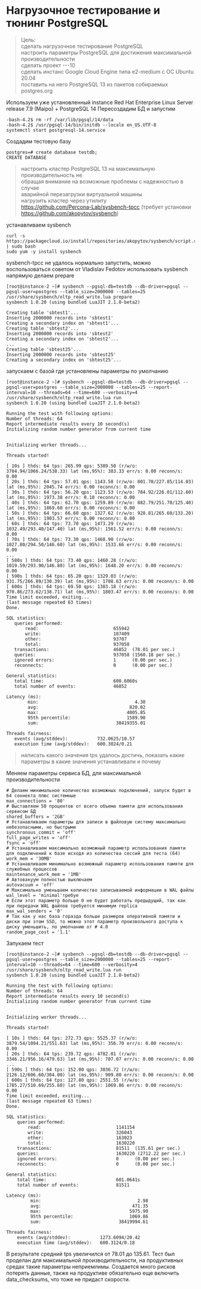 # Нагрузочное тестирование и тюнинг PostgreSQL

>Цель:  
>сделать нагрузочное тестирование PostgreSQL  
>настроить параметры PostgreSQL для достижения максимальной производительности  
>сделать проект ---10  
>сделать инстанс Google Cloud Engine типа e2-medium с ОС Ubuntu 20.04  
>поставить на него PostgreSQL 13 из пакетов собираемых postgres.org  

Используем уже установленный instance Red Hat Enterprise Linux Server release 7.9 (Maipo) + PostgreSQL 14
Пересоздадим БД и запустим
```console
-bash-4.2$ rm -rf /var/lib/pgsql/14/data
-bash-4.2$ /usr/pgsql-14/bin/initdb --locale en_US.UTF-8
systemctl start postgresql-14.service
```
Создадим тестовую базу
```console
postgres=# create database testdb;
CREATE DATABASE
```
>настроить кластер PostgreSQL 13 на максимальную производительность не  
>обращая внимание на возможные проблемы с надежностью в случае  
>аварийной перезагрузки виртуальной машины  
>нагрузить кластер через утилиту  
>https://github.com/Percona-Lab/sysbench-tpcc (требует установки https://github.com/akopytov/sysbench)  

устанавливаем sysbench
```console
curl -s https://packagecloud.io/install/repositories/akopytov/sysbench/script.rpm.sh | sudo bash
sudo yum -y install sysbench
```
sysbench-tpcc не удалось нормально запустить, можно воспользоваться советом от Vladislav Fedotov использовать sysbench напрямую
делаем prepare
```console
[root@instance-2 ~]# sysbench --pgsql-db=testdb --db-driver=pgsql --pgsql-user=postgres --table_size=2000000 --tables=25 /usr/share/sysbench/oltp_read_write.lua prepare
sysbench 1.0.20 (using bundled LuaJIT 2.1.0-beta2)

Creating table 'sbtest1'...
Inserting 2000000 records into 'sbtest1'
Creating a secondary index on 'sbtest1'...
Creating table 'sbtest2'...
Inserting 2000000 records into 'sbtest2'
Creating a secondary index on 'sbtest2'...
...
Creating table 'sbtest25'...
Inserting 2000000 records into 'sbtest25'
Creating a secondary index on 'sbtest25'...
```
 запускаем с базой где установлены параметры по умолчанию
 ```console
 [root@instance-2 ~]# sysbench --pgsql-db=testdb --db-driver=pgsql --pgsql-user=postgres --table_size=2000000 --tables=25 --report-interval=10 --threads=64 --time=600 --verbosity=4 /usr/share/sysbench/oltp_read_write.lua run
sysbench 1.0.20 (using bundled LuaJIT 2.1.0-beta2)

Running the test with following options:
Number of threads: 64
Report intermediate results every 10 second(s)
Initializing random number generator from current time


Initializing worker threads...

Threads started!

[ 10s ] thds: 64 tps: 265.99 qps: 5389.50 (r/w/o: 3784.94/1066.24/538.33) lat (ms,95%): 383.33 err/s: 0.00 reconn/s: 0.00
[ 20s ] thds: 64 tps: 57.01 qps: 1143.58 (r/w/o: 801.70/227.85/114.03) lat (ms,95%): 2045.74 err/s: 0.00 reconn/s: 0.00
[ 30s ] thds: 64 tps: 56.20 qps: 1123.53 (r/w/o: 784.92/226.01/112.60) lat (ms,95%): 1973.38 err/s: 0.10 reconn/s: 0.00
[ 40s ] thds: 64 tps: 62.70 qps: 1259.89 (r/w/o: 882.79/251.70/125.40) lat (ms,95%): 1869.60 err/s: 0.00 reconn/s: 0.00
[ 50s ] thds: 64 tps: 66.60 qps: 1327.62 (r/w/o: 928.81/265.60/133.20) lat (ms,95%): 1903.57 err/s: 0.00 reconn/s: 0.00
[ 60s ] thds: 64 tps: 73.70 qps: 1473.29 (r/w/o: 1032.49/293.40/147.40) lat (ms,95%): 1561.52 err/s: 0.00 reconn/s: 0.00
[ 70s ] thds: 64 tps: 73.30 qps: 1468.90 (r/w/o: 1027.80/294.50/146.60) lat (ms,95%): 1533.66 err/s: 0.00 reconn/s: 0.00
...
[ 580s ] thds: 64 tps: 73.40 qps: 1460.28 (r/w/o: 1019.59/293.90/146.80) lat (ms,95%): 1648.20 err/s: 0.00 reconn/s: 0.00
[ 590s ] thds: 64 tps: 65.20 qps: 1329.03 (r/w/o: 931.75/266.89/130.39) lat (ms,95%): 1708.63 err/s: 0.00 reconn/s: 0.00
[ 600s ] thds: 64 tps: 69.50 qps: 1383.18 (r/w/o: 970.86/273.62/138.71) lat (ms,95%): 1803.47 err/s: 0.00 reconn/s: 0.00
Time limit exceeded, exiting...
(last message repeated 63 times)
Done.

SQL statistics:
    queries performed:
        read:                            655942
        write:                           187409
        other:                           93707
        total:                           937058
    transactions:                        46852  (78.01 per sec.)
    queries:                             937058 (1560.18 per sec.)
    ignored errors:                      1      (0.00 per sec.)
    reconnects:                          0      (0.00 per sec.)

General statistics:
    total time:                          600.6060s
    total number of events:              46852

Latency (ms):
         min:                                    4.30
         avg:                                  820.02
         max:                                 4005.85
         95th percentile:                     1589.90
         sum:                             38419355.01

Threads fairness:
    events (avg/stddev):           732.0625/10.57
    execution time (avg/stddev):   600.3024/0.21
 ```
>написать какого значения tps удалось достичь, показать какие параметры в какие значения устанавливали и почему  

Меняем параметры сервиса БД, для максимальной производительности
```console
# Делаем минимальное количество возможных подключений, запуск будет в 64 соннекта плюс системные
max_connections = '80'
# Выставляем 50 процентов от всего объема памяти для использования сервисом БД
shared_buffers = '2GB'
# Устанавливаем параметры для записи в файловую систему максимально небезопасными, но быстрыми
synchronous_commit = 'off'
full_page_writes = 'off'
fsync = 'off'
# Устанавливаем максимально возможный параметр использования памяти для подключений к базе исходя из количества сессий для теста (64)
work_mem = '30MB'
# Устанавливаем минимально возможный параметр использования памяти для служебных процессов
maintenance_work_mem = '1MB'
# Автовакуум полностью выключаем
autovacuum = 'off'
# Максимально уменьшаем количество записываемой информации в WAL файлы
wal_level = 'minimal'требуе
# Если этот параметр больше 0 не будет работать предыдущий, так как при передачи WAL файлов требуется минимум replica
max_wal_senders = '0'
# Так как у нас база горазда больше размеров оперативной памяти и диски при этом SSD, то можно этот параметр произвольного доступа к диску уменьшить, по умолчанию от # 4.0
random_page_cost = '1.1'
```
Запукаем тест
```console
[root@instance-2 ~]# sysbench --pgsql-db=testdb --db-driver=pgsql --pgsql-user=postgres --table_size=2000000 --tables=25 --report-interval=10 --threads=64 --time=600 --verbosity=4 /usr/share/sysbench/oltp_read_write.lua run
sysbench 1.0.20 (using bundled LuaJIT 2.1.0-beta2)

Running the test with following options:
Number of threads: 64
Report intermediate results every 10 second(s)
Initializing random number generator from current time


Initializing worker threads...

Threads started!

[ 10s ] thds: 64 tps: 272.73 qps: 5525.37 (r/w/o: 3879.54/1094.21/551.63) lat (ms,95%): 356.70 err/s: 0.00 reconn/s: 0.00
[ 20s ] thds: 64 tps: 239.72 qps: 4782.01 (r/w/o: 3346.21/956.16/479.63) lat (ms,95%): 707.07 err/s: 0.00 reconn/s: 0.00
...
[ 590s ] thds: 64 tps: 152.00 qps: 3036.72 (r/w/o: 2126.12/606.60/304.00) lat (ms,95%): 909.80 err/s: 0.00 reconn/s: 0.00
[ 600s ] thds: 64 tps: 127.80 qps: 2551.55 (r/w/o: 1785.27/510.69/255.60) lat (ms,95%): 1069.86 err/s: 0.00 reconn/s: 0.00
Time limit exceeded, exiting...
(last message repeated 63 times)
Done.

SQL statistics:
    queries performed:
        read:                            1141154
        write:                           326043
        other:                           163023
        total:                           1630220
    transactions:                        81511  (135.61 per sec.)
    queries:                             1630220 (2712.22 per sec.)
    ignored errors:                      0      (0.00 per sec.)
    reconnects:                          0      (0.00 per sec.)

General statistics:
    total time:                          601.0641s
    total number of events:              81511

Latency (ms):
         min:                                    2.98
         avg:                                  471.35
         max:                                 5975.90
         95th percentile:                     1069.86
         sum:                             38419994.61

Threads fairness:
    events (avg/stddev):           1273.6094/20.42
    execution time (avg/stddev):   600.3124/0.18
```
В результате средний tps увеличился от 78.01 до 135.61. Тест был проделан для максимальной производительности, на продуктивных средах такие параметры неприемлимы.
Создается много рисков потерять данные, также на продуктиве обязательно еще включить data_checksums, что тоже не придаст скорости.


